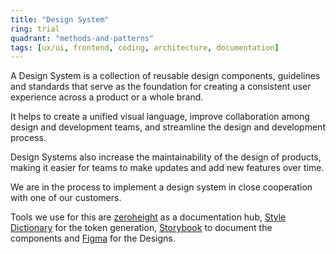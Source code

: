```yaml
---
title: "Design System"
ring: trial
quadrant: "methods-and-patterns"
tags: [ux/ui, frontend, coding, architecture, documentation]
---
```


A Design System is a collection of reusable design components, guidelines and standards that serve as the foundation for
creating a consistent user experience across a product or a whole brand.

It helps to create a unified visual language, improve collaboration among design and development teams, and streamline
the design and development process.

Design Systems also increase the maintainability of the design of products, making it easier for teams to make updates
and add new features over time.

We are in the process to implement a design system in close cooperation with one of our customers.

Tools we use for this are [zeroheight](https://zeroheight.com/) as a documentation hub,
[Style Dictionary](https://amzn.github.io/style-dictionary) for the token generation,
[Storybook](https://storybook.js.org/) to document the components and [Figma](https://www.figma.com/) for the Designs.
